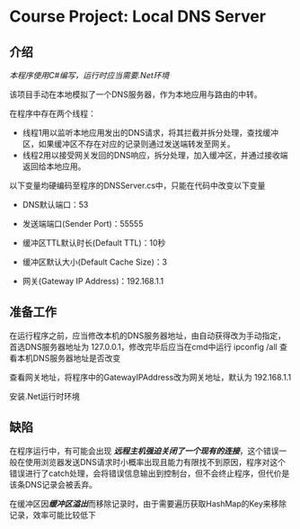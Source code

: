 # Course Project: Local DNS Server

## 介绍

*本程序使用C#编写，运行时应当需要.Net环境*

该项目手动在本地模拟了一个DNS服务器，作为本地应用与路由的中转。

在程序中存在两个线程：

- 线程1用以监听本地应用发出的DNS请求，将其拦截并拆分处理，查找缓冲区，如果缓冲区不存在对应的记录则通过发送端转发至网关。
- 线程2用以接受网关发回的DNS响应，拆分处理，加入缓冲区，并通过接收端返回给本地应用。

以下变量均硬编码至程序的DNSServer.cs中，只能在代码中改变以下变量

- DNS默认端口：53

- 发送端端口(Sender Port)：55555

- 缓冲区TTL默认时长(Default TTL)：10秒

- 缓冲区默认大小(Default Cache Size)：3
- 网关(Gateway IP Address)：192.168.1.1

## 准备工作

在运行程序之前，应当修改本机的DNS服务器地址，由自动获得改为手动指定，首选DNS服务器地址为 127.0.0.1，修改完毕后应当在cmd中运行 ipconfig /all 查看本机DNS服务器地址是否改变

查看网关地址，将程序中的GatewayIPAddress改为网关地址，默认为 192.168.1.1

安装.Net运行时环境

## 缺陷

在程序运行中，有可能会出现 ***远程主机强迫关闭了一个现有的连接***，这个错误一般在使用浏览器发送DNS请求时小概率出现且能力有限找不到原因，程序对这个错误进行了catch处理，会将错误信息输出到控制台，但不会终止程序，但代价是该条DNS记录会被丢弃。

在缓冲区因***缓冲区溢出***而移除记录时，由于需要遍历获取HashMap的Key来移除记录，效率可能比较低下
